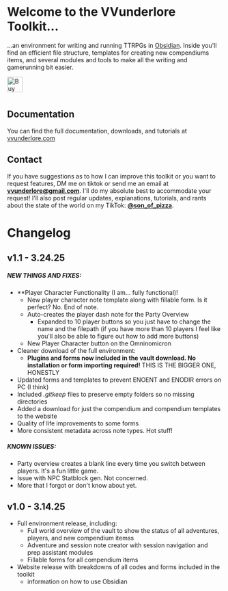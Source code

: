 # Welcome to the VVunderlore Toolkit... 
...an environment for writing and running TTRPGs in [Obsidian](https://obsidian.md/). Inside you'll find an efficient file structure, templates for creating new compendiums items, and several modules and tools to make all the writing and gamerunning bit easier.

<a href='https://ko-fi.com/F1F31B5WPR' target='_blank'><img height='36' style='border:0px;height:36px;float:left !important;margin-bottom:10px;' src='https://storage.ko-fi.com/cdn/kofi6.png?v=6' border='0' alt='Buy Me a Coffee at ko-fi.com' /></a>
<br clear="both">
## Documentation
You can find the full documentation, downloads, and tutorials at [vvunderlore.com](http://vvunderlore.com)
## Contact
If you have suggestions as to how I can improve this toolkit or you want to request features, DM me on tiktok or send me an email at **vvunderlore@gmail.com**. I'll do my absolute best to accommodate your request! I'll also post regular updates, explanations, tutorials, and rants about the state of the world on my TikTok: **[@son_of_pizza](http://tiktok.com/@son_of_pizza)**.


# Changelog

## v1.1 - 3.24.25
##### NEW THINGS AND FIXES:
- **Player Character Functionality (I am... fully functional)! 
	- New player character note template along with fillable form. Is it perfect? No. End of note.
	- Auto-creates the player dash note for the Party Overview 
		- Expanded to 10 player buttons so you just have to change the name and the filepath (if you have more than 10 players I feel like you'll also be able to figure out how to add more buttons)
	- New Player Character button on the Omninomicron
- Cleaner download of the full environment:
	- **Plugins and forms now included in the vault download. No installation or form importing required!** THIS IS THE BIGGER ONE, HONESTLY
- Updated forms and templates to prevent ENOENT and ENODIR errors on PC (I think)
- Included *.gitkeep* files to preserve empty folders so no missing directories
- Added a download for just the compendium and compendium templates to the website
- Quality of life improvements to some forms
- More consistent metadata across note types. Hot stuff!
##### KNOWN ISSUES:
- Party overview creates a blank line every time you switch between players. It's a fun little game.
- Issue with NPC Statblock gen. Not concerned.
- More that I forgot or don't know about yet.

## v1.0 - 3.14.25
- Full environment release, including:
	- Full world overview of the vault to show the status of all adventures, players, and new compendium itemss
	- Adventure and session note creator with session navigation and prep assistant modules
	- Fillable forms for all compendium items
- Website release with breakdowns of all codes and forms included in the toolkit
	- information on how to use Obsidian

